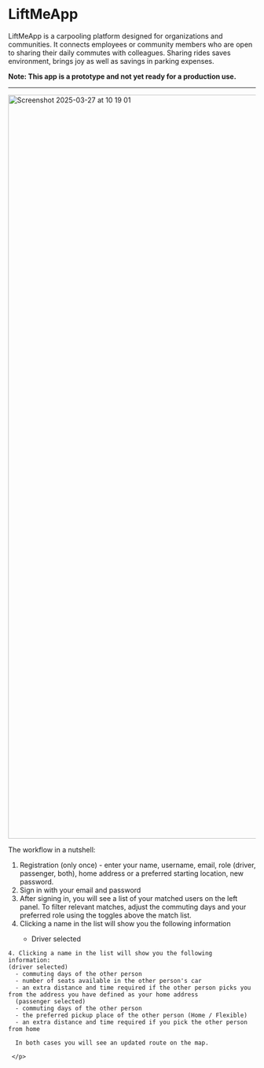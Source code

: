 <br />
<div align="left">
  <h1>LiftMeApp</h1>
  <!--intro paragraph -->
  <p> LiftMeApp is a carpooling platform designed for organizations and communities. It connects employees or community members who are open to sharing their daily commutes with colleagues. Sharing rides saves environment, brings joy as well as savings in parking expenses. </p>
  <p><strong>Note: This app is a prototype and not yet ready for a production use.</strong></p>
</div>
<hr>

<!-- LiftMeApp screen cap -->
<img width="1511" alt="Screenshot 2025-03-27 at 10 19 01" src="https://github.com/user-attachments/assets/bbb840d5-b035-4b7e-94ac-55157a652302" />

<!-- Robojump description -->
<div>
  <p>The workflow in a nutshell:
    <ol type="1">
        <li>Registration (only once) - enter your name, username, email, role (driver, passenger, both), home address or a preferred starting location, new password. </li>  
        <li>Sign in with your email and password</li>
        <li>After signing in, you will see a list of your matched users on the left panel. To filter relevant matches, adjust the commuting days and your preferred role using the toggles above the match list.</li>
        <li>Clicking a name in the list will show you the following information</li>
          <ul>
            <li>Driver selected</li>
          </ul>
    </ol>
  </p>
</div>    

    4. Clicking a name in the list will show you the following information:
    (driver selected)
      - commuting days of the other person
      - number of seats available in the other person's car
      - an extra distance and time required if the other person picks you from the address you have defined as your home address
      (passenger selected)
      - commuting days of the other person
      - the preferred pickup place of the other person (Home / Flexible)
      - an extra distance and time required if you pick the other person from home

      In both cases you will see an updated route on the map.
    
     </p>
  

